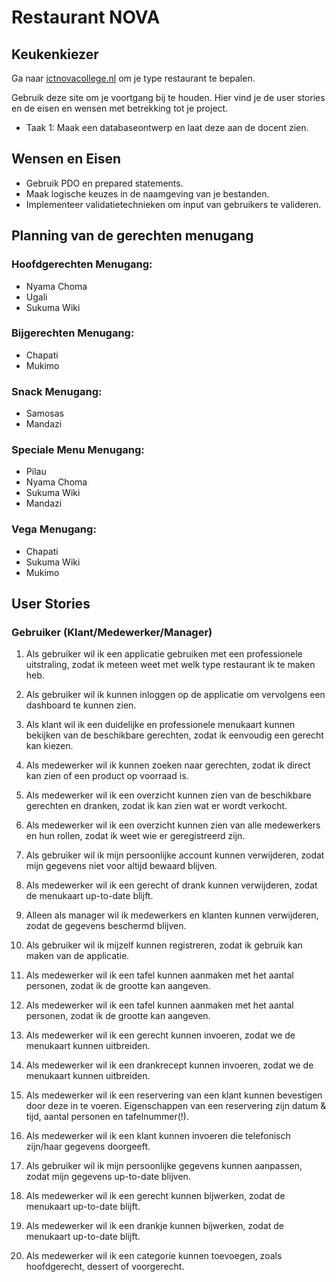 # Restaurant NOVA

## Keukenkiezer

Ga naar [ictnovacollege.nl](https://ictnovacollege.nl) om je type restaurant te bepalen.

Gebruik deze site om je voortgang bij te houden. Hier vind je de user stories en de eisen en wensen met betrekking tot je project.

- Taak 1: Maak een databaseontwerp en laat deze aan de docent zien.

## Wensen en Eisen

- Gebruik PDO en prepared statements.
- Maak logische keuzes in de naamgeving van je bestanden.
- Implementeer validatietechnieken om input van gebruikers te valideren.

## Planning van de gerechten menugang

### Hoofdgerechten Menugang:

- Nyama Choma
- Ugali
- Sukuma Wiki

### Bijgerechten Menugang:

- Chapati
- Mukimo

### Snack Menugang:

- Samosas
- Mandazi

### Speciale Menu Menugang:

- Pilau
- Nyama Choma
- Sukuma Wiki
- Mandazi

### Vega Menugang:

- Chapati
- Sukuma Wiki
- Mukimo

## User Stories

### Gebruiker (Klant/Medewerker/Manager)

1. Als gebruiker wil ik een applicatie gebruiken met een professionele uitstraling, zodat ik meteen weet met welk type restaurant ik te maken heb.

2. Als gebruiker wil ik kunnen inloggen op de applicatie om vervolgens een dashboard te kunnen zien.
3. Als klant wil ik een duidelijke en professionele menukaart kunnen bekijken van de beschikbare gerechten, zodat ik eenvoudig een gerecht kan kiezen.
4. Als medewerker wil ik kunnen zoeken naar gerechten, zodat ik direct kan zien of een product op voorraad is.
5. Als medewerker wil ik een overzicht kunnen zien van de beschikbare gerechten en dranken, zodat ik kan zien wat er wordt verkocht.
6. Als medewerker wil ik een overzicht kunnen zien van alle medewerkers en hun rollen, zodat ik weet wie er geregistreerd zijn.
7. Als gebruiker wil ik mijn persoonlijke account kunnen verwijderen, zodat mijn gegevens niet voor altijd bewaard blijven.
8. Als medewerker wil ik een gerecht of drank kunnen verwijderen, zodat de menukaart up-to-date blijft.
9. Alleen als manager wil ik medewerkers en klanten kunnen verwijderen, zodat de gegevens beschermd blijven.
10. Als gebruiker wil ik mijzelf kunnen registreren, zodat ik gebruik kan maken van de applicatie.
11. Als medewerker wil ik een tafel kunnen aanmaken met het aantal personen, zodat ik de grootte kan aangeven.
12. Als medewerker wil ik een tafel kunnen aanmaken met het aantal personen, zodat ik de grootte kan aangeven.
13. Als medewerker wil ik een gerecht kunnen invoeren, zodat we de menukaart kunnen uitbreiden.
14. Als medewerker wil ik een drankrecept kunnen invoeren, zodat we de menukaart kunnen uitbreiden.
15. Als medewerker wil ik een reservering van een klant kunnen bevestigen door deze in te voeren. Eigenschappen van een reservering zijn datum & tijd, aantal personen en tafelnummer(!).
16. Als medewerker wil ik een klant kunnen invoeren die telefonisch zijn/haar gegevens doorgeeft.
17. Als gebruiker wil ik mijn persoonlijke gegevens kunnen aanpassen, zodat mijn gegevens up-to-date blijven.
18. Als medewerker wil ik een gerecht kunnen bijwerken, zodat de menukaart up-to-date blijft.
19. Als medewerker wil ik een drankje kunnen bijwerken, zodat de menukaart up-to-date blijft.
20. Als medewerker wil ik een categorie kunnen toevoegen, zoals hoofdgerecht, dessert of voorgerecht.
